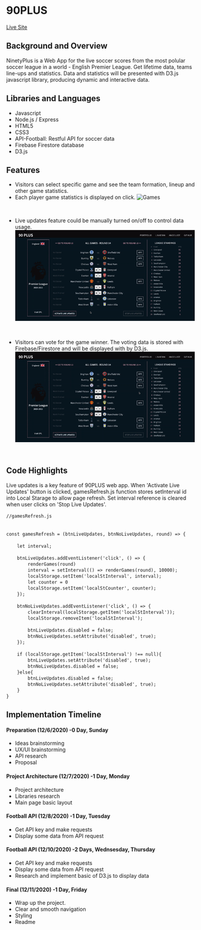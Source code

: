 # 90PLUS

<div align="start">
  <a href="https://ninety-plus.herokuapp.com/">Live Site</a>
</div>

## Background and Overview 
NinetyPlus is a Web App for the live soccer scores from the most polular soccer league in a world - English Premier League. Get lifetime data, teams line-ups and statistics. Data and statistics will be presented with D3.js javascript library, producing dynamic and interactive data.

## Libraries and Languages

* Javascript
* Node.js / Express
* HTML5
* CSS3
* API-Football: Restful API for soccer data
* Firebase Firestore database
* D3.js


## Features
* Visitors can select specific game and see the team formation, lineup and other game statistics.
* Each player game statistics is displayed on click.
![Games](dist/images/games2.gif)
<p>&nbsp;</p>

* Live updates feature could be manually turned on/off to control data usage. 
![Live Demo](dist/images/live_demo.gif)
<p>&nbsp;</p>

* Visitors can vote for the game winner. The voting data is stored with Firebase/Firestore and will be displayed with by D3.js.
![Voting](dist/images/voting.gif)
<p>&nbsp;</p>

## Code Highlights

Live updates is a key feature of 90PLUS web app. When 'Activate Live Updates' button is clicked, gamesRefresh.js function stores setInterval id into Local Starage to allow page refresh. Set interval reference is cleared when user clicks on 'Stop Live Updates'.

```
//gamesRefresh.js


const gamesRefresh = (btnLiveUpdates, btnNoLiveUpdates, round) => {

    let interval;
    
    btnLiveUpdates.addEventListener('click', () => {
        renderGames(round)
        interval = setInterval(() => renderGames(round), 10000);
        localStorage.setItem('localStInterval', interval);
        let counter = 0
        localStorage.setItem('localStCounter', counter);
    });
    
    btnNoLiveUpdates.addEventListener('click', () => {
        clearInterval(localStorage.getItem('localStInterval'));
        localStorage.removeItem('localStInterval');

        btnLiveUpdates.disabled = false;
        btnNoLiveUpdates.setAttribute('disabled', true);
    });

    if (localStorage.getItem('localStInterval') !== null){
        btnLiveUpdates.setAttribute('disabled', true);
        btnNoLiveUpdates.disabled = false;
    }else{
        btnLiveUpdates.disabled = false;
        btnNoLiveUpdates.setAttribute('disabled', true);
    }
}
```

## Implementation Timeline
#### Preparation (12/6/2020) -0 Day, Sunday
* Ideas brainstorming
* UX/UI brainstorming
* API research
* Proposal

#### Project Architecture (12/7/2020) -1 Day, Monday
* Project architecture
* Libraries research
* Main page basic layout

#### Football API (12/8/2020) -1 Day, Tuesday
* Get API key and make requests
* Display some data from API request

#### Football API (12/10/2020) -2 Days, Wednsesday, Thursday
* Get API key and make requests
* Display some data from API request
* Research and implement basic of D3.js to display data

#### Final (12/11/2020) -1 Day, Friday
* Wrap up the project.
* Clear and smooth navigation
* Styling
* Readme 

